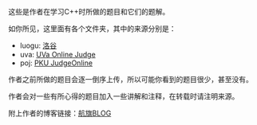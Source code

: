 这些是作者在学习C++时所做的题目和它们的题解。


如你所见，这里面有各个文件夹，其中的来源分别是：
- luogu: [洛谷](https://www.luogu.com.cn/)
- uva: [UVa Online Judge](https://uva.onlinejudge.org/)
- poj: [PKU JudgeOnline](http://poj.org/)


作者之前所做的题目会逐一倒序上传，所以可能你看到的题目很少，甚至没有。

作者会对一些有所心得的题目加入一些讲解和注释，在转载时请注明来源。

附上作者的博客链接：[航旗BLOG](https://www.hqblog.cn/)
